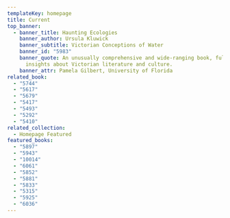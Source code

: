 ```yaml
---
templateKey: homepage
title: Current
top_banner:
  - banner_title: Haunting Ecologies
    banner_author: Ursula Kluwick
    banner_subtitle: Victorian Conceptions of Water
    banner_id: "5983"
    banner_quote: An unusually comprehensive and wide-ranging book, full of fresh
      insights about Victorian literature and culture.
    banner_attr: Pamela Gilbert, University of Florida
related_book:
  - "5744"
  - "5617"
  - "5679"
  - "5417"
  - "5493"
  - "5292"
  - "5410"
related_collection:
  - Homepage Featured
featured_books:
  - "5897"
  - "5943"
  - "10014"
  - "6061"
  - "5852"
  - "5881"
  - "5833"
  - "5315"
  - "5925"
  - "6036"
---
```

